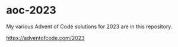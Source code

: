 # aoc-2023

My various Advent of Code solutions for 2023 are in this repository.

https://adventofcode.com/2023
